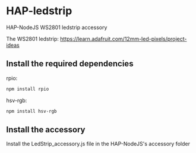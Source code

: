 # HAP-ledstrip
HAP-NodeJS WS2801 ledstrip accessory

The WS2801 ledstrip: https://learn.adafruit.com/12mm-led-pixels/project-ideas

## Install the required dependencies

rpio:

```sh
npm install rpio
```

hsv-rgb:

```sh
npm install hsv-rgb
```

## Install the accessory

Install the LedStrip_accessory.js file in the HAP-NodeJS's accessory folder

